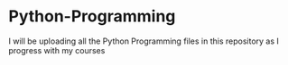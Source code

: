 # Python-Programming
I will be uploading all the Python Programming files in this repository as I progress with my courses
